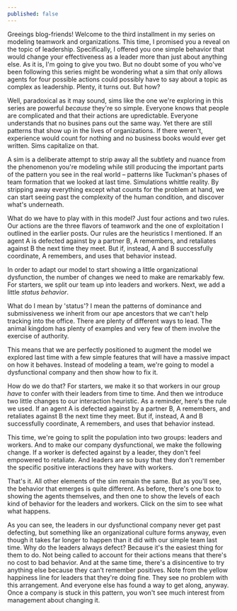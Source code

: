 ```yaml
---
published: false
---
```

Greeings blog-friends! Welcome to the third installment in my series on modeling teamwork and organizations. This time, I promised you a reveal on the topic of leadership. Specifically, I offered you one simple behavior that would change your effectiveness as a leader more than just about anything else. As it is, I'm going to give you two. But no doubt some of you who've been following this series might be wondering what a sim that only allows agents for four possible actions could possibly have to say about a topic as complex as leadership. Plenty, it turns out. But how?

Well, paradoxical as it may sound, sims like the one we're exploring in this series are powerful _because_ they're so simple. Everyone knows that people are complicated and that their actions are upredictable. Everyone understands that no busines pans out the same way. Yet there are still patterns that show up in the lives of organizations. If there weren't, experience would count for nothing and no business books would ever get written. Sims capitalize on that. 

A sim is a deliberate attempt to strip away all the subtlety and nuance from the phenomenon you're modeling while still producing the important parts of the pattern you see in the real world – patterns like Tuckman's phases of team formation that we looked at last time. Simulations whittle reality. By stripping away everything except what counts for the problem at hand, we can start seeing past the complexity of the human condition, and discover what's underneath. 

What do we have to play with in this model? Just four actions and two rules. Our actions are the three flavors of teamwork and the one of exploitation I outlined in the earlier posts. Our rules are the heuristics I mentioned. If an agent A is defected against by a partner B, A remembers, and retaliates against B the next time they meet. But if, instead, A and B successfully coordinate, A remembers, and uses that behavior instead.

In order to adapt our model to start showing a little organizational dysfunction, the number of changes we need to make are remarkably few. For starters, we split our team up into leaders and workers. Next, we add a little _status behavior_.  




What do I mean by 'status'? I mean the patterns of dominance and submissiveness we inherit from our ape ancestors that we can't help tracking into the office. There are plenty of different ways to lead. The animal kingdom has plenty of examples and very few of them involve the exercise of authority. 









This means that we are perfectly positioned to augment the model we explored last time with a few simple features that will have a massive impact on how it behaves. Instead of modeling a team, we're going to model a dysfunctional company and then show how to fix it. 

How do we do that? For starters, we make it so that workers in our group _have_ to confer with their leaders from time to time. And then we introduce two little changes to our interaction heuristic. As a reminder, here's the rule we used. If an agent A is defected against by a partner B, A remembers, and retaliates against B the next time they meet. But if, instead, A and B successfully coordinate, A remembers, and uses that behavior instead.

This time, we're going to split the population into two groups: leaders and workers. And to make our company dysfunctional, we make the following change. If a worker is defected against by a leader, they don't feel empowered to retaliate. And leaders are so busy that they don't remember the specific positive interactions they have with workers.

That's it. All other elements of the sim remain the same. But as you'll see, the behavior that emerges is quite different. As before, there's one box to showing the agents themselves, and then one to show the levels of each kind of behavior for the leaders and workers. Click on the sim to see what what happens.



As you can see, the leaders in our dysfunctional company never get past defecting, but something like an organizational culture forms anyway, even though it takes far longer to happen than it did with our simple team last time. Why do the leaders always defect? Because it's the easiest thing for them to do. Not being called to account for their actions means that there's no cost to bad behavior. And at the same time, there's a disincentive to try anything else because they can't remember positives. Note from the yellow happiness line for leaders that they're doing fine. They see no problem with this arrangement. And everyone else has found a way to get along, anyway. Once a company is stuck in this pattern, you won't see much interest from management about changing it.
